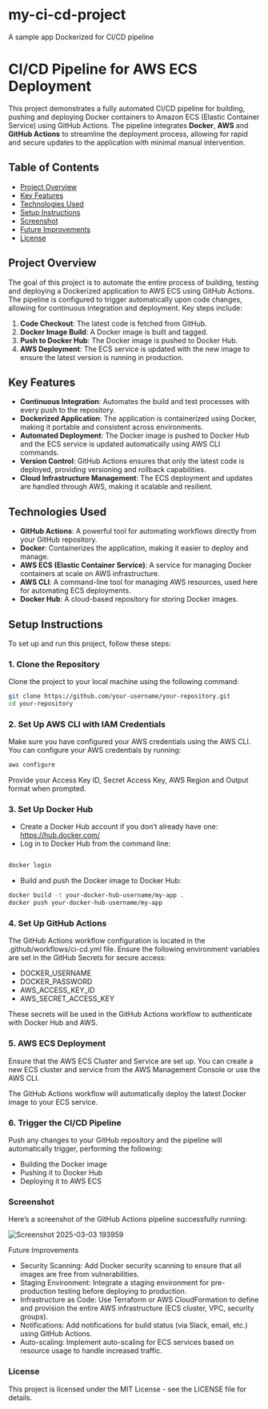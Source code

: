 # my-ci-cd-project
A sample app Dockerized for CI/CD pipeline

# CI/CD Pipeline for AWS ECS Deployment

This project demonstrates a fully automated CI/CD pipeline for building, pushing and deploying Docker containers to Amazon ECS (Elastic Container Service) using GitHub Actions. The pipeline integrates **Docker**, **AWS** and **GitHub Actions** to streamline the deployment process, allowing for rapid and secure updates to the application with minimal manual intervention.

## Table of Contents

- [Project Overview](#project-overview)
- [Key Features](#key-features)
- [Technologies Used](#technologies-used)
- [Setup Instructions](#setup-instructions)
- [Screenshot](#screenshot)
- [Future Improvements](#future-improvements)
- [License](#license)

## Project Overview

The goal of this project is to automate the entire process of building, testing and deploying a Dockerized application to AWS ECS using GitHub Actions. The pipeline is configured to trigger automatically upon code changes, allowing for continuous integration and deployment. Key steps include:

1. **Code Checkout**: The latest code is fetched from GitHub.
2. **Docker Image Build**: A Docker image is built and tagged.
3. **Push to Docker Hub**: The Docker image is pushed to Docker Hub.
4. **AWS Deployment**: The ECS service is updated with the new image to ensure the latest version is running in production.

## Key Features

- **Continuous Integration**: Automates the build and test processes with every push to the repository.
- **Dockerized Application**: The application is containerized using Docker, making it portable and consistent across environments.
- **Automated Deployment**: The Docker image is pushed to Docker Hub and the ECS service is updated automatically using AWS CLI commands.
- **Version Control**: GitHub Actions ensures that only the latest code is deployed, providing versioning and rollback capabilities.
- **Cloud Infrastructure Management**: The ECS deployment and updates are handled through AWS, making it scalable and resilient.

## Technologies Used

- **GitHub Actions**: A powerful tool for automating workflows directly from your GitHub repository.
- **Docker**: Containerizes the application, making it easier to deploy and manage.
- **AWS ECS (Elastic Container Service)**: A service for managing Docker containers at scale on AWS infrastructure.
- **AWS CLI**: A command-line tool for managing AWS resources, used here for automating ECS deployments.
- **Docker Hub**: A cloud-based repository for storing Docker images.

## Setup Instructions

To set up and run this project, follow these steps:

### 1. Clone the Repository

Clone the project to your local machine using the following command:

```bash
git clone https://github.com/your-username/your-repository.git
cd your-repository
```

### 2. Set Up AWS CLI with IAM Credentials
Make sure you have configured your AWS credentials using the AWS CLI. You can configure your AWS credentials by running:

```bash
aws configure
```

Provide your Access Key ID, Secret Access Key, AWS Region and Output format when prompted.

 ### 3. Set Up Docker Hub

- Create a Docker Hub account if you don’t already have one: https://hub.docker.com/
- Log in to Docker Hub from the command line:
```bash

docker login
```
- Build and push the Docker image to Docker Hub:
```bash
docker build -t your-docker-hub-username/my-app .
docker push your-docker-hub-username/my-app
```
### 4. Set Up GitHub Actions
The GitHub Actions workflow configuration is located in the .github/workflows/ci-cd.yml file. Ensure the following environment variables are set in the GitHub Secrets for secure access:

- DOCKER_USERNAME
- DOCKER_PASSWORD
- AWS_ACCESS_KEY_ID
- AWS_SECRET_ACCESS_KEY


These secrets will be used in the GitHub Actions workflow to authenticate with Docker Hub and AWS.

### 5. AWS ECS Deployment
Ensure that the AWS ECS Cluster and Service are set up. You can create a new ECS cluster and service from the AWS Management Console or use the AWS CLI.

The GitHub Actions workflow will automatically deploy the latest Docker image to your ECS service.

### 6. Trigger the CI/CD Pipeline
Push any changes to your GitHub repository and the pipeline will automatically trigger, performing the following:

- Building the Docker image
- Pushing it to Docker Hub
- Deploying it to AWS ECS

### Screenshot
Here’s a screenshot of the GitHub Actions pipeline successfully running:


![Screenshot 2025-03-03 193959](https://github.com/user-attachments/assets/58274ae1-503a-4aa3-9724-1882f62337c5)



Future Improvements
- Security Scanning: Add Docker security scanning to ensure that all images are free from vulnerabilities.
- Staging Environment: Integrate a staging environment for pre-production testing before deploying to production.
- Infrastructure as Code: Use Terraform or AWS CloudFormation to define and provision the entire AWS infrastructure (ECS cluster, VPC, security groups).
- Notifications: Add notifications for build status (via Slack, email, etc.) using GitHub Actions.
- Auto-scaling: Implement auto-scaling for ECS services based on resource usage to handle increased traffic.

### License
This project is licensed under the MIT License - see the LICENSE file for details.









